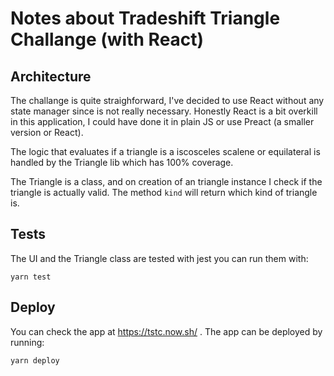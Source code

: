 # Notes about Tradeshift Triangle Challange (with React)

## Architecture

The challange is quite straighforward, I've decided to use React without any state manager since is not really necessary.
Honestly React is a bit overkill in this application, I could have done it in plain JS or use Preact (a smaller version or React).

The logic that evaluates if a triangle is a iscosceles scalene or equilateral is handled by the Triangle lib which has 100% coverage.

The Triangle is a class, and on creation of an triangle instance I check if the triangle is actually valid. The method `kind` will return which kind of triangle is.

## Tests

The UI and the Triangle class are tested with jest you can run them with:

    yarn test

## Deploy

You can check the app at https://tstc.now.sh/ . The app can be deployed by running:

    yarn deploy
